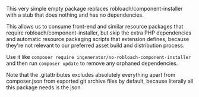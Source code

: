 This very simple empty package replaces robloach/component-installer with a stub that
does nothing and has no dependencies.

This allows us to consume front-end and similar resource packages that require 
robloach/component-installer, but skip the extra PHP dependencies and automatic 
resource packaging scripts that extension defines, because they're not relevant
to our preferred asset build and distribution process.

Use it like `composer require ingenerator/no-robloach-component-installer` and 
then run `composer update` to remove any orphaned dependencies.
  
Note that the .gitattributes excludes absolutely everything apart from 
composer.json from exported git archive files by default, because literally all
this package needs is the json.
